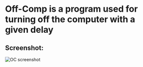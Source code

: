 # Off-Comp is a program used for turning off the computer with a given delay

## Screenshot:  
![OC screenshot](https://user-images.githubusercontent.com/71539614/99342065-5bc2f280-288b-11eb-9e05-ee8f6ef88c95.png)

